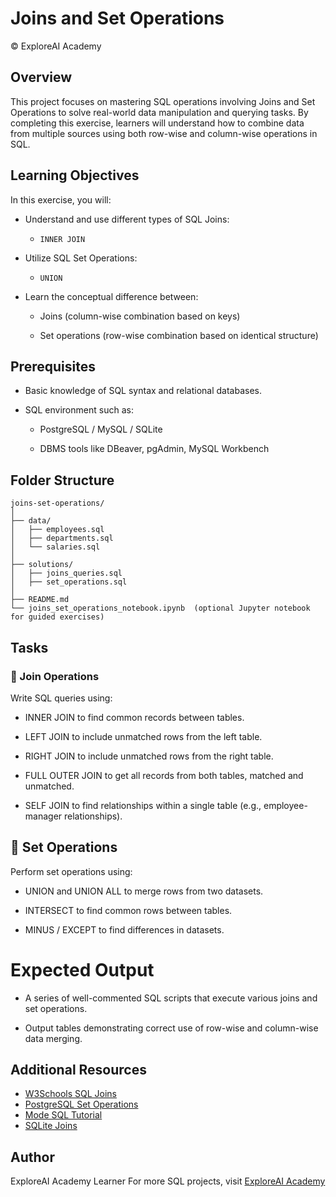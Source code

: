 # Joins and Set Operations
© ExploreAI Academy

## Overview
This project focuses on mastering SQL operations involving Joins and Set Operations to solve real-world data manipulation and querying tasks. By completing this exercise, learners will understand how to combine data from multiple sources using both row-wise and column-wise operations in SQL.

## Learning Objectives
In this exercise, you will:

- Understand and use different types of SQL Joins:

  - `INNER JOIN`

- Utilize SQL Set Operations:

  - `UNION`
  
- Learn the conceptual difference between:

  - Joins (column-wise combination based on keys)
  
  - Set operations (row-wise combination based on identical structure)

## Prerequisites
- Basic knowledge of SQL syntax and relational databases.

- SQL environment such as:

  - PostgreSQL / MySQL / SQLite
  
  - DBMS tools like DBeaver, pgAdmin, MySQL Workbench
  

## Folder Structure
```
joins-set-operations/
│
├── data/
│   ├── employees.sql
│   ├── departments.sql
│   └── salaries.sql
│
├── solutions/
│   ├── joins_queries.sql
│   ├── set_operations.sql
│
├── README.md
└── joins_set_operations_notebook.ipynb  (optional Jupyter notebook for guided exercises)
```

## Tasks
### 🧩 Join Operations
Write SQL queries using:

  - INNER JOIN to find common records between tables.
  
  - LEFT JOIN to include unmatched rows from the left table.
  
  - RIGHT JOIN to include unmatched rows from the right table.
  
  - FULL OUTER JOIN to get all records from both tables, matched and unmatched.
  
  - SELF JOIN to find relationships within a single table (e.g., employee-manager relationships).

## 🧪 Set Operations
Perform set operations using:

  - UNION and UNION ALL to merge rows from two datasets.
  
  - INTERSECT to find common rows between tables.
  
  - MINUS / EXCEPT to find differences in datasets.

# Expected Output
  - A series of well-commented SQL scripts that execute various joins and set operations.
  
  - Output tables demonstrating correct use of row-wise and column-wise data merging.

## Additional Resources
  - [W3Schools SQL Joins](https://www.w3schools.com/sql/sql_join.asp)  
  - [PostgreSQL Set Operations](https://www.postgresql.org/docs/current/queries-union.html)  
  - [Mode SQL Tutorial](https://mode.com/sql-tutorial)  
  - [SQLite Joins](https://www.sqlitetutorial.net/sqlite-joins/)

## Author
ExploreAI Academy Learner
For more SQL projects, visit [ExploreAI Academy](https://www.explore.ai/about-exploreai)

